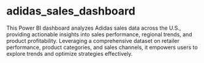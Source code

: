 # adidas_sales_dashboard
This Power BI dashboard analyzes Adidas sales data across the U.S., providing actionable insights into sales performance, regional trends, and product profitability. Leveraging a comprehensive dataset on retailer performance, product categories, and sales channels, it empowers users to explore trends and optimize strategies effectively.
